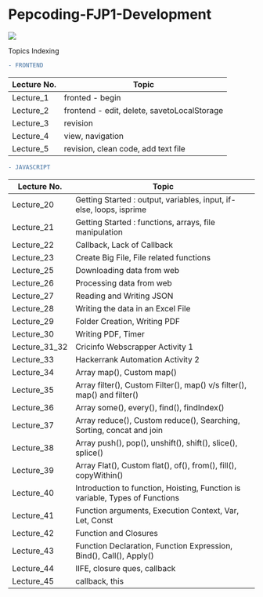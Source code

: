# Pepcoding-FJP1-Development

  <img src="https://creativewebplanet.com/wp-content/uploads/2018/05/home-gif.gif">

Topics Indexing

```diff
- FRONTEND
```

Lecture No.   | Topic
------------- | -------------
Lecture_1     | fronted - begin
Lecture_2     | frontend - edit, delete, savetoLocalStorage
Lecture_3     | revision
Lecture_4     | view, navigation
Lecture_5     | revision, clean code, add text file


```diff
- JAVASCRIPT
```


Lecture No.   | Topic
------------- | -------------
Lecture_20    | Getting Started : output, variables, input, if-else, loops, isprime
Lecture_21    | Getting Started : functions, arrays, file manipulation
Lecture_22    | Callback, Lack of Callback
Lecture_23    | Create Big File, File related functions
Lecture_25    | Downloading data from web
Lecture_26    | Processing data from web
Lecture_27    | Reading and Writing JSON
Lecture_28    | Writing the data in an Excel File
Lecture_29    | Folder Creation, Writing PDF
Lecture_30    | Writing PDF, Timer
Lecture_31_32 | Cricinfo Webscrapper Activity 1
Lecture_33    | Hackerrank Automation Activity 2
Lecture_34    | Array map(), Custom map()
Lecture_35    | Array filter(), Custom Filter(), map() v/s filter(), map() and filter()
Lecture_36    | Array some(), every(), find(), findIndex()
Lecture_37    | Array reduce(), Custom reduce(), Searching, Sorting, concat and join
Lecture_38    | Array push(), pop(), unshift(), shift(), slice(), splice()
Lecture_39    | Array Flat(), Custom flat(), of(), from(), fill(), copyWithin()
Lecture_40    | Introduction to function, Hoisting, Function is variable, Types of Functions 
Lecture_41    | Function arguments, Execution Context, Var, Let, Const
Lecture_42    | Function and Closures
Lecture_43    | Function Declaration, Function Expression, Bind(), Call(), Apply()
Lecture_44    | IIFE, closure ques, callback
Lecture_45    | callback, this

